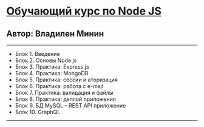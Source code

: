# [Обучающий курс по Node JS](https://webformyself.com/node/?utm_medium=systema&utm_source=nashikursi&utm_campaign=node)

## Автор: Владилен Минин

---

- Блок 1. Введение
- Блок 2. Основы Node.js
- Блок 3. Практика: Express.js
- Блок 4. Практика: MongoDB
- Блок 5. Практика: сессии и аторизация
- Блок 6. Практика: работа с e-mail
- Блок 7. Практика: валидация и файлы
- Блок 8. Практика: деплой приложения
- Блок 9. БД MySQL - REST API приложение
- Блок 10. GraphQL

---
